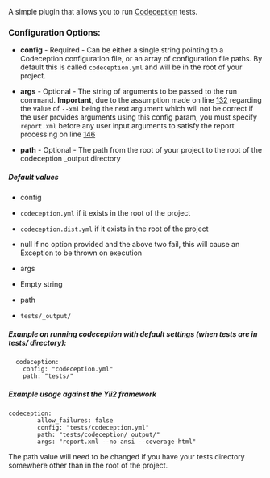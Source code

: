 A simple plugin that allows you to run [Codeception](http://codeception.com/) tests.

### Configuration Options:

* **config** - Required - Can be either a single string pointing to a Codeception configuration file, or an array of configuration file paths. By default this is called `codeception.yml` and will be in the root of your project.

* **args** - Optional - The string of arguments to be passed to the run command. **Important**, due to the assumption made on line [132](https://github.com/Block8/PHPCI/blob/master/PHPCI/Plugin/Codeception.php#L132) regarding the value of `--xml` being the next argument which will not be correct if the user provides arguments using this config param, you must specify `report.xml` before any user input arguments to satisfy the report processing on line [146](https://github.com/Block8/PHPCI/blob/master/PHPCI/Plugin/Codeception.php#L146)

* **path** - Optional - The path from the root of your project to the root of the codeception _output directory

##### Default values

- config
 - `codeception.yml` if it exists in the root of the project
 - `codeception.dist.yml` if it exists in the root of the project
 - null if no option provided and the above two fail, this will cause an Exception to be thrown on execution

- args
 - Empty string

- path
 - `tests/_output/`

##### Example on running codeception with default settings (when tests are in tests/ directory):

```
  codeception:
    config: "codeception.yml"
    path: "tests/"
```

##### Example usage against the Yii2 framework

```
codeception:
        allow_failures: false
        config: "tests/codeception.yml"
        path: "tests/codeception/_output/"
        args: "report.xml --no-ansi --coverage-html"
```

The path value will need to be changed if you have your tests directory somewhere other than in the root of the project.
